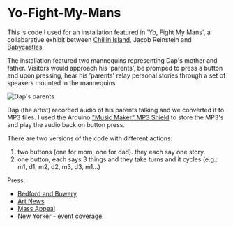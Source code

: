 # Yo-Fight-My-Mans

This is code I used for an installation featured in 'Yo, Fight My Mans', a collabarative exhibit between [Chillin Island](http://www.chillinisland.com/), Jacob Reinstein and [Babycastles](http://www.babycastles.com).

The installation featured two mannequins representing Dap's mother and father. Visitors would approach his 'parents', be promped to press a button and upon pressing, hear his 'parents' relay personal stories through a set of speakers mounted in the mannequins. 

![Dap's parents](http://www.chillinisland.com/yfmm/yfmm-7.jpg)

Dap (the artist) recorded audio of his parents talking and we converted it to MP3 files. I used the Arduino ["Music Maker" MP3 Shield](https://www.adafruit.com/product/1788) to store the MP3's and play the audio back on button press.

There are two versions of the code with different actions:
1. two buttons (one for mom, one for dad). they each say one story.
2. one button, each says 3 things and they take turns and it cycles (e.g.: m1, d1, m2, d2, m3, d3, m1...)

Press:
* [Bedford and Bowery](http://bedfordandbowery.com/2016/02/ashok-kondabolu-of-das-racist-curates-a-show-inspired-by-things-that-make-him-go-whoa/)
* [Art News](http://www.artnews.com/2016/02/12/gentrifying-fishtanks-indian-television-and-dead-rappers-ashok-dapwell-kondabolu-presents-yo-fight-my-mans-at-babycastles/)
* [Mass Appeal](http://massappeal.com/yo-fight-my-mans-dapwell-chillen-island-baby-castles/)
* [New Yorker - event coverage](http://www.newyorker.com/goings-on-about-town/above-and-beyond/babycastles-gallery)
